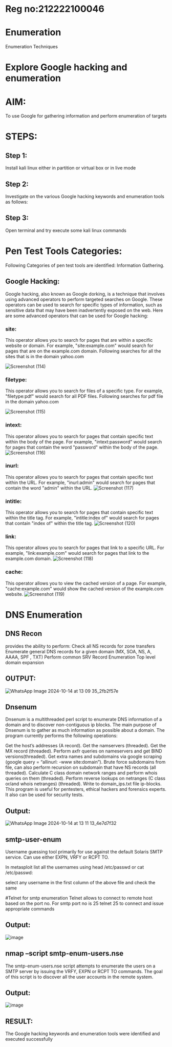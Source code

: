 # Reg no:212222100046

# Enumeration
Enumeration Techniques

# Explore Google hacking and enumeration 

# AIM:

To use Google for gathering information and perform enumeration of targets

# STEPS:

## Step 1:

Install kali linux either in partition or virtual box or in live mode

## Step 2:

Investigate on the various Google hacking keywords and enumeration tools as follows:


## Step 3:
Open terminal and try execute some kali linux commands

# Pen Test Tools Categories:  

Following Categories of pen test tools are identified:
Information Gathering.

## Google Hacking:

Google hacking, also known as Google dorking, is a technique that involves using advanced operators to perform targeted searches on Google. These operators can be used to search for specific types of information, such as sensitive data that may have been inadvertently exposed on the web. Here are some advanced operators that can be used for Google hacking:

### site: 
This operator allows you to search for pages that are within a specific website or domain. For example, "site:example.com" would search for pages that are on the example.com domain.
Following searches for all the sites that is in the domain yahoo.com

![Screenshot (114)](https://github.com/user-attachments/assets/e28e7d61-c97c-4272-b3c6-8117836c5f44)


### filetype:
This operator allows you to search for files of a specific type. For example, "filetype:pdf" would search for all PDF files.
Following searches for pdf file in the domain yahoo.com

![Screenshot (115)](https://github.com/user-attachments/assets/40a2d5fd-73ef-49e1-a9b4-7e2726a856f8)



### intext:
This operator allows you to search for pages that contain specific text within the body of the page. For example, "intext:password" would search for pages that contain the word "password" within the body of the page.
![Screenshot (116)](https://github.com/user-attachments/assets/76f32a3c-1604-4805-bb16-f23dd17cad41)




### inurl:
This operator allows you to search for pages that contain specific text within the URL. For example, "inurl:admin" would search for pages that contain the word "admin" within the URL.
![Screenshot (117)](https://github.com/user-attachments/assets/9cacb2f8-87c0-48e0-b837-998dd4013aba)



### intitle: 
This operator allows you to search for pages that contain specific text within the title tag. For example, "intitle:index of" would search for pages that contain "index of" within the title tag.
![Screenshot (120)](https://github.com/user-attachments/assets/d4678dd8-a8c6-4a33-9cab-f7cd008057d2)




### link: 
This operator allows you to search for pages that link to a specific URL. For example, "link:example.com" would search for pages that link to the example.com domain.
![Screenshot (118)](https://github.com/user-attachments/assets/a782ad38-ff3b-47a4-b259-eed3d9124922)



### cache: 
This operator allows you to view the cached version of a page. For example, "cache:example.com" would show the cached version of the example.com website.
![Screenshot (119)](https://github.com/user-attachments/assets/9b12bf01-bf01-411d-bb68-5424321ac42a)


 
# DNS Enumeration


## DNS Recon
provides the ability to perform:
Check all NS records for zone transfers
Enumerate general DNS records for a given domain (MX, SOA, NS, A, AAAA, SPF , TXT)
Perform common SRV Record Enumeration
Top level domain expansion
## OUTPUT:
![WhatsApp Image 2024-10-14 at 13 09 35_2fb2f57e](https://github.com/user-attachments/assets/d021e292-7f19-4ace-add9-a98a89407600)


## Dnsenum
Dnsenum is a multithreaded perl script to enumerate DNS information of a domain and to discover non-contiguous ip blocks. The main purpose of Dnsenum is to gather as much information as possible about a domain. The program currently performs the following operations:

Get the host’s addresses (A record).
Get the namservers (threaded).
Get the MX record (threaded).
Perform axfr queries on nameservers and get BIND versions(threaded).
Get extra names and subdomains via google scraping (google query = “allinurl: -www site:domain”).
Brute force subdomains from file, can also perform recursion on subdomain that have NS records (all threaded).
Calculate C class domain network ranges and perform whois queries on them (threaded).
Perform reverse lookups on netranges (C class or/and whois netranges) (threaded).
Write to domain_ips.txt file ip-blocks.
This program is useful for pentesters, ethical hackers and forensics experts. It also can be used for security tests.

## Output:
![WhatsApp Image 2024-10-14 at 13 11 13_4e7d7f32](https://github.com/user-attachments/assets/c3e74c6c-ebdb-4d02-aaff-b674a0f35dc0)



## smtp-user-enum
Username guessing tool primarily for use against the default Solaris SMTP service. Can use either EXPN, VRFY or RCPT TO.


In metasploit list all the usernames using head /etc/passwd or cat /etc/passwd:

select any username in the first column of the above file and check the same


#Telnet for smtp enumeration
Telnet allows to connect to remote host based on the port no. For smtp port no is 25
telnet <host address> 25 to connect
and issue appropriate commands
  
 ## Output:
  
  ![image](https://github.com/user-attachments/assets/f02e546e-6e88-43dc-a31a-6e7a08456a0d)

## nmap –script smtp-enum-users.nse <hostname>

The smtp-enum-users.nse script attempts to enumerate the users on a SMTP server by issuing the VRFY, EXPN or RCPT TO commands. The goal of this script is to discover all the user accounts in the remote system.

## Output:
![image](https://github.com/user-attachments/assets/247ec7fb-69c9-41f4-9540-235ffdd30f68)


## RESULT:
The Google hacking keywords and enumeration tools were identified and executed successfully

